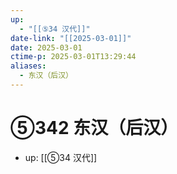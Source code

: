 ```yaml
---
up:
  - "[[⑤34 汉代]]"
date-link: "[[2025-03-01]]"
date: 2025-03-01
ctime-p: 2025-03-01T13:29:44
aliases:
  - 东汉（后汉）
---
```


# ⑤342 东汉（后汉）

- up: [[⑤34 汉代]]
